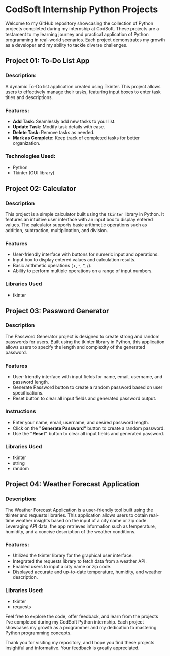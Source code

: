 # CodSoft Internship Python Projects

Welcome to my GitHub repository showcasing the collection of Python projects completed during my internship at CodSoft. These projects are a testament to my learning journey and practical application of Python programming in real-world scenarios. Each project demonstrates my growth as a developer and my ability to tackle diverse challenges.

## Project 01: To-Do List App

### Description:
A dynamic To-Do list application created using Tkinter. This project allows users to effectively manage their tasks, featuring input boxes to enter task titles and descriptions.

### Features:
  - **Add Task:** Seamlessly add new tasks to your list.
  - **Update Task:** Modify task details with ease.
  - **Delete Task:** Remove tasks as needed.
  - **Mark as Complete:** Keep track of completed tasks for better organization.

### Technologies Used:
  - Python
  - Tkinter (GUI library)

## Project 02: Calculator

### Description
This project is a simple calculator built using the `tkinter` library in Python. It features an intuitive user interface with an input box to display entered values. The calculator supports basic arithmetic operations such as addition, subtraction, multiplication, and division.

### Features
- User-friendly interface with buttons for numeric input and operations.
- Input box to display entered values and calculation results.
- Basic arithmetic operations (+, -, *, /).
- Ability to perform multiple operations on a range of input numbers.

### Libraries Used
- tkinter

## Project 03: Password Generator

### Description
The Password Generator project is designed to create strong and random passwords for users. Built using the tkinter library in Python, this application allows users to specify the length and complexity of the generated password.

### Features
- User-friendly interface with input fields for name, email, username, and password length.
- Generate Password button to create a random password based on user specifications.
- Reset button to clear all input fields and generated password output.

### Instructions
- Enter your name, email, username, and desired password length.
- Click on the **"Generate Password"** button to create a random password.
- Use the **"Reset"** button to clear all input fields and generated password.

### Libraries Used
- tkinter
- string
- random

## Project 04: Weather Forecast Application

### Description:
The Weather Forecast Application is a user-friendly tool built using the tkinter and requests libraries. This application allows users to obtain real-time weather insights based on the input of a city name or zip code. Leveraging API data, the app retrieves information such as temperature, humidity, and a concise description of the weather conditions.

### Features:
- Utilized the tkinter library for the graphical user interface.
- Integrated the requests library to fetch data from a weather API.
- Enabled users to input a city name or zip code.
- Displayed accurate and up-to-date temperature, humidity, and weather description.

### Libraries Used:
- tkinter
- requests

Feel free to explore the code, offer feedback, and learn from the projects I've completed during my CodSoft Python internship. Each project showcases my growth as a programmer and my dedication to mastering Python programming concepts.

Thank you for visiting my repository, and I hope you find these projects insightful and informative. Your feedback is greatly appreciated.
